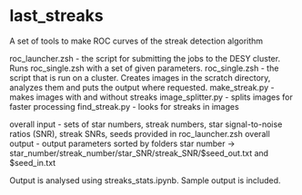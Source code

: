 # last_streaks
A set of tools to make ROC curves of the streak detection algorithm

roc_launcher.zsh - the script for submitting the jobs to the DESY cluster. Runs roc_single.zsh with a set of given parameters.
roc_single.zsh - the script that is run on a cluster. Creates images in the scratch directory, analyzes them and puts the output where requested.
make_streak.py - makes images with and without streaks
image_splitter.py - splits images for faster processing
find_streak.py - looks for streaks in images

overall input - sets of star numbers, streak numbers, star signal-to-noise ratios (SNR), streak SNRs, seeds provided in roc_launcher.zsh
overall output - output parameters sorted by folders star number -> star_number/streak_number/star_SNR/streak_SNR/$seed_out.txt and $seed_in.txt

Output is analysed using streaks_stats.ipynb. Sample output is included.
